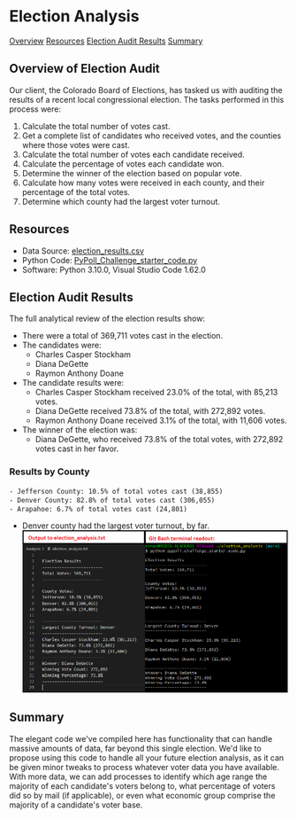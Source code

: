 # Election Analysis

[Overview](#overview-of-election-audit)
[Resources](#resources)
[Election Audit Results](#election-audit-results)
[Summary](#summary)

## Overview of Election Audit 
Our client, the Colorado Board of Elections, has tasked us with auditing the results of a recent local congressional election.  The tasks performed in this process were:

1. Calculate the total number of votes cast.
2. Get a complete list of candidates who received votes, and the counties where those votes were cast.
3. Calculate the total number of votes each candidate received.
4. Calculate the percentage of votes each candidate won.
5. Determine the winner of the election based on popular vote.
6. Calculate how many votes were received in each county, and their percentage of the total votes.
7. Determine which county had the largest voter turnout.

## Resources
- Data Source: [election_results.csv](https://github.com/ZeroDarkHardy/Election_Analysis/blob/main/Resources/election_results.csv)
- Python Code: [PyPoll_Challenge_starter_code.py](https://github.com/ZeroDarkHardy/Election_Analysis/blob/main/PyPoll_Challenge_starter_code.py)
- Software: Python 3.10.0, Visual Studio Code 1.62.0

## Election Audit Results
The full analytical review of the election results show:
- There were a total of 369,711 votes cast in the election.
- The candidates were:
    - Charles Casper Stockham
    - Diana DeGette
    - Raymon Anthony Doane
- The candidate results were:
    - Charles Casper Stockham received 23.0% of the total, with 85,213 votes.
    - Diana DeGette received 73.8% of the total, with 272,892 votes.
    - Raymon Anthony Doane received 3.1% of the total, with 11,606 votes.
- The winner of the election was:
    - Diana DeGette, who received 73.8% of the total votes, with 272,892 votes cast in her favor.
### Results by County
    - Jefferson County: 10.5% of total votes cast (38,855)
    - Denver County: 82.8% of total votes cast (306,055)
    - Arapahoe: 6.7% of total votes cast (24,801)
- Denver county had the largest voter turnout, by far.
![READOUT GALLERY](https://github.com/ZeroDarkHardy/Election_Analysis/blob/main/Resources/readout_gallery.png)

## Summary
The elegant code we've compiled here has functionality that can handle massive amounts of data, far beyond this single election.  We'd like to propose using this code to handle all your future election analysis, as it can be given minor tweaks to process whatever voter data you have available. With more data, we can add processes to identify which age range the majority of each candidate's voters belong to, what percentage of voters did so by mail (if applicable), or even what economic group comprise the majority of a candidate's voter base.
